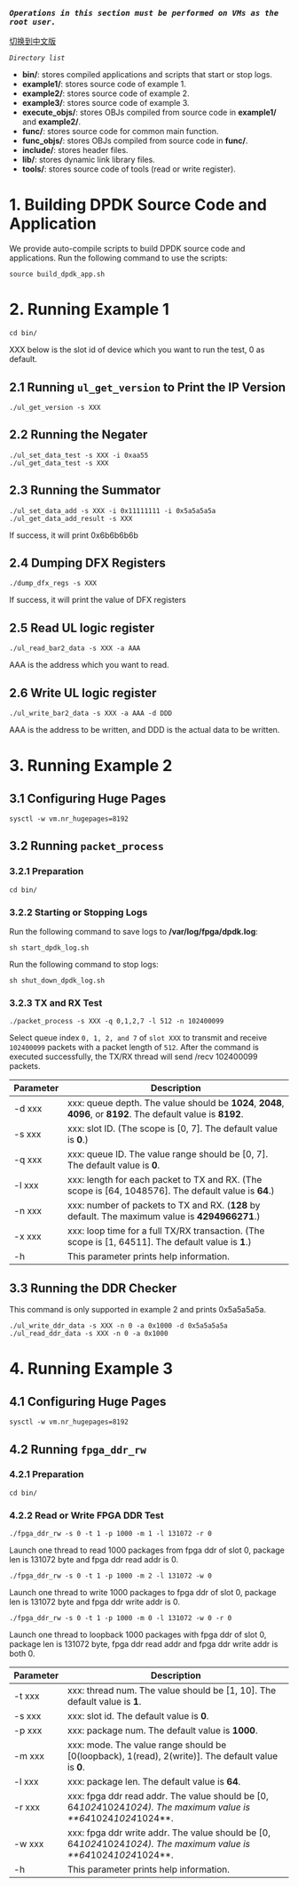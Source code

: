 ### *`Operations in this section must be performed on VMs as the root user.`* ###

[切换到中文版](./README_CN.md)

*`Directory list`*

* **bin/**: stores compiled applications and scripts that start or stop logs.
* **example1/**: stores source code of example 1. 
* **example2/**: stores source code of example 2.
* **example3/**: stores source code of example 3.
* **execute_objs/**: stores OBJs compiled from source code in **example1/** and **example2/**.
* **func/**: stores source code for common main function.
* **func_objs/**: stores OBJs compiled from source code in **func/**.
* **include/**: stores header files.
* **lib/**: stores dynamic link library files.
* **tools/**: stores source code of tools (read or write register).

# 1. Building DPDK Source Code and Application  
We provide auto-compile scripts to build DPDK source code and applications. Run the following command to use the scripts:

`source build_dpdk_app.sh`

# 2. Running Example 1

`cd bin/`

XXX below is the slot id of device which you want to run the test, 0 as default.

## 2.1 Running `ul_get_version` to Print the IP Version
`./ul_get_version -s XXX`

## 2.2 Running the Negater

`./ul_set_data_test -s XXX -i 0xaa55`  
`./ul_get_data_test -s XXX`

## 2.3 Running the Summator

`./ul_set_data_add -s XXX -i 0x11111111 -i 0x5a5a5a5a`  
`./ul_get_data_add_result -s XXX`  

If success, it will print 0x6b6b6b6b

## 2.4 Dumping DFX Registers

`./dump_dfx_regs -s XXX`  

If success, it will print the value of DFX registers

## 2.5 Read UL logic register

`./ul_read_bar2_data -s XXX -a AAA`  

AAA is the address which you want to read.

## 2.6 Write UL logic register

`./ul_write_bar2_data -s XXX -a AAA -d DDD`  

AAA is the address to be written, and DDD is the actual data to be written.

# 3. Running Example 2
## 3.1 Configuring Huge Pages

`sysctl -w vm.nr_hugepages=8192`

## 3.2 Running `packet_process`
### 3.2.1 Preparation

`cd bin/`

### 3.2.2 Starting or Stopping Logs

Run the following command to save logs to **/var/log/fpga/dpdk.log**:

`sh start_dpdk_log.sh`

Run the following command to stop logs:

`sh shut_down_dpdk_log.sh`

### 3.2.3 TX and RX Test

`./packet_process -s XXX -q 0,1,2,7 -l 512 -n 102400099`  

Select queue index `0, 1, 2, and 7` of `slot XXX` to transmit and receive `102400099` packets with a packet length of `512`.
After the command is executed successfully, the TX/RX thread will send /recv 102400099 packets.

| Parameter | Description                              |  
| --------- | ---------------------------------------- |  
| -d xxx    | xxx: queue depth. The value should be **1024**, **2048**, **4096**, or **8192**. The default value is **8192**. |  
| -s xxx    | xxx: slot ID. (The scope is [0, 7]. The default value is **0**.) |  
| -q xxx    | xxx: queue ID. The value range should be [0, 7]. The default value is **0**. |  
| -l xxx    | xxx: length for each packet to TX and RX. (The scope is [64, 1048576]. The default value is **64**.) |  
| -n xxx    | xxx: number of packets to TX and RX. (**128** by default. The maximum value is **4294966271**.) |  
| -x xxx    | xxx: loop time for a full TX/RX transaction. (The scope is [1, 64511]. The default value is **1**.) |  
| -h        | This parameter prints help information.  |  

## 3.3 Running the DDR Checker
This command is only supported in example 2 and prints 0x5a5a5a5a.

`./ul_write_ddr_data -s XXX -n 0 -a 0x1000 -d 0x5a5a5a5a`  
`./ul_read_ddr_data -s XXX -n 0 -a 0x1000`  

# 4. Running Example 3
## 4.1 Configuring Huge Pages

`sysctl -w vm.nr_hugepages=8192`  

## 4.2 Running `fpga_ddr_rw`
### 4.2.1 Preparation

`cd bin/`  

### 4.2.2 Read or Write FPGA DDR Test

`./fpga_ddr_rw -s 0 -t 1 -p 1000 -m 1 -l 131072 -r 0`  

Launch one thread to read 1000 packages from fpga ddr of slot 0, package len is 131072 byte and fpga ddr read addr is 0.

`./fpga_ddr_rw -s 0 -t 1 -p 1000 -m 2 -l 131072 -w 0`  

Launch one thread to write 1000 packages to fpga ddr of slot 0, package len is 131072 byte and fpga ddr write addr is 0.

`./fpga_ddr_rw -s 0 -t 1 -p 1000 -m 0 -l 131072 -w 0 -r 0`  

Launch one thread to loopback 1000 packages with fpga ddr of slot 0, package len is 131072 byte, fpga ddr read addr and fpga ddr write addr is both 0.

| Parameter | Description                              |  
| --------- | ---------------------------------------- |  
| -t xxx    | xxx: thread num. The value should be [1, 10]. The default value is **1**. |  
| -s xxx    | xxx: slot id. The default value is **0**. |  
| -p xxx    | xxx: package num. The default value is **1000**. |  
| -m xxx    | xxx: mode. The value range should be [0(loopback), 1(read), 2(write)]. The default value is **0**. |  
| -l xxx    | xxx: package len. The default value is **64**. |  
| -r xxx    | xxx: fpga ddr read addr. The value should be [0, 64*1024*1024*1024). The maximum value is **64*1024*1024*1024**. |   
| -w xxx    | xxx: fpga ddr write addr. The value should be [0, 64*1024*1024*1024). The maximum value is **64*1024*1024*1024**. |   
| -h        | This parameter prints help information.  |  

